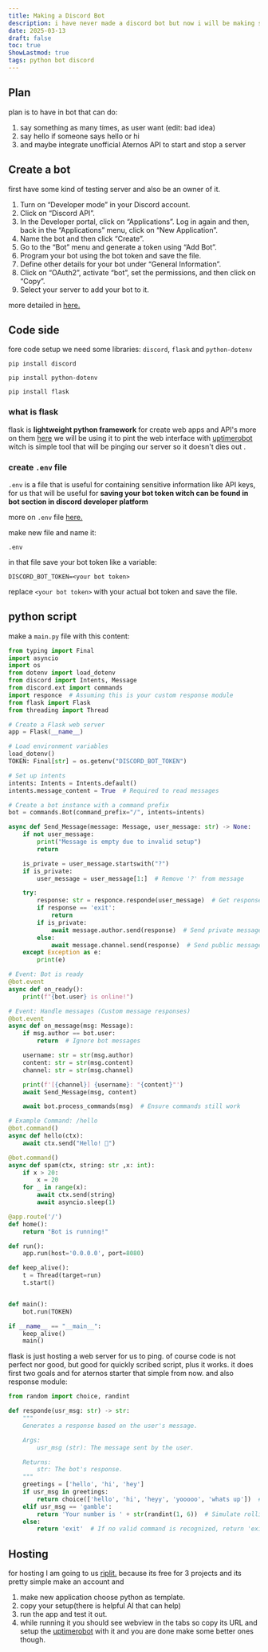 ```yaml
---
title: Making a Discord Bot
description: i have never made a discord bot but now i will be making simple hello word kind of bot and maybe next time ill integrate it to unofficial Aternos API to start and stop a server
date: 2025-03-13
draft: false
toc: true
ShowLastmod: true
tags: python bot discord
---
```

## Plan
plan is to have in bot that can do:
1. say something as many times, as user want (edit: bad idea)
2. say hello if someone says hello or hi
3. and maybe integrate  unofficial Aternos API to start and stop a server

## Create a bot 
first have some kind of testing server and also be an owner of it. 
1. Turn on “Developer mode” in your Discord account.
2. Click on “Discord API”.
3. In the Developer portal, click on “Applications”. Log in again and then, back in the “Applications” menu, click on “New Application”.
4. Name the bot and then click “Create”.
5. Go to the “Bot” menu and generate a token using “Add Bot”.
6. Program your bot using the bot token and save the file.
7. Define other details for your bot under “General Information”.
8. Click on “OAuth2”, activate “bot”, set the permissions, and then click on “Copy”.
9. Select your server to add your bot to it.

more detailed in [here.](https://www.ionos.com/digitalguide/server/know-how/creating-discord-bot/) 

## Code side 
fore code setup we need some libraries:
`discord`, `flask` and `python-dotenv`
```shell
pip install discord
```
```shell
pip install python-dotenv
```
```shell
pip install flask 
```

### what is flask
flask is **lightweight python framework** for create web apps and API's more on them [here](https://flask.palletsprojects.com/en/stable/)
we will be using it to pint the web interface with [uptimerobot](https://uptimerobot.com/) witch is simple tool that will be pinging our server so it doesn't dies out .
### create `.env` file 
`.env` is a file that is useful for containing sensitive information like API keys, for us that will be useful for **saving your bot token witch can be found in bot section in discord developer platform** 

more on `.env` file [here.](https://upsun.com/blog/what-is-env-file/) 

make new file and name it: 
```
.env
```
in that file save your bot token like a variable:
```env
DISCORD_BOT_TOKEN=<your bot token>
```
replace `<your bot token>` with your actual bot token and save the file.

## python script
make a `main.py` file with this content:
```python
from typing import Final
import asyncio
import os
from dotenv import load_dotenv
from discord import Intents, Message
from discord.ext import commands
import responce  # Assuming this is your custom response module
from flask import Flask
from threading import Thread

# Create a Flask web server
app = Flask(__name__)

# Load environment variables
load_dotenv()
TOKEN: Final[str] = os.getenv("DISCORD_BOT_TOKEN")

# Set up intents
intents: Intents = Intents.default()
intents.message_content = True  # Required to read messages

# Create a bot instance with a command prefix
bot = commands.Bot(command_prefix="/", intents=intents)

async def Send_Message(message: Message, user_message: str) -> None:
    if not user_message:
        print("Message is empty due to invalid setup")
        return

    is_private = user_message.startswith("?")
    if is_private:
        user_message = user_message[1:]  # Remove '?' from message

    try:
        response: str = responce.responde(user_message)  # Get response from custom module
        if response == 'exit':
            return
        if is_private:
            await message.author.send(response)  # Send private message
        else:
            await message.channel.send(response)  # Send public message
    except Exception as e:
        print(e)

# Event: Bot is ready
@bot.event
async def on_ready():
    print(f"{bot.user} is online!")

# Event: Handle messages (Custom message responses)
@bot.event
async def on_message(msg: Message):
    if msg.author == bot.user:
        return  # Ignore bot messages

    username: str = str(msg.author)
    content: str = str(msg.content)
    channel: str = str(msg.channel)

    print(f'[{channel}] {username}: "{content}"')
    await Send_Message(msg, content)

    await bot.process_commands(msg)  # Ensure commands still work

# Example Command: /hello
@bot.command()
async def hello(ctx):
    await ctx.send("Hello! 👋")

@bot.command()
async def spam(ctx, string: str ,x: int):
    if x > 20:
        x = 20
    for _ in range(x):
        await ctx.send(string)
        await asyncio.sleep(1)

@app.route('/')
def home():
    return "Bot is running!"

def run():
    app.run(host='0.0.0.0', port=8080)

def keep_alive():
    t = Thread(target=run)
    t.start()


def main():
    bot.run(TOKEN)

if __name__ == "__main__":
    keep_alive()
    main()

```
flask is just hosting a web server for us to ping.
of course code is not perfect nor good, but good for quickly scribed script, plus it works. 
it does first two goals and for aternos starter that simple from now.
and also response module:
```python
from random import choice, randint

def responde(usr_msg: str) -> str:
    """
    Generates a response based on the user's message.

    Args:
        usr_msg (str): The message sent by the user.

    Returns:
        str: The bot's response.
    """
    greetings = ['hello', 'hi', 'hey']
    if usr_msg in greetings:
        return choice(['hello', 'hi', 'heyy', 'yooooo', 'whats up'])  # Random greeting response
    elif usr_msg == 'gamble':
        return 'Your number is ' + str(randint(1, 6))  # Simulate rolling a dice (1-6)
    else:
        return 'exit'  # If no valid command is recognized, return 'exit'

```

## Hosting
for hosting I am going to us [riplit.](https://replit.com/) because its free for 3 projects and its pretty simple make an account and 
1. make new application choose python as template.
2. copy your setup(there is helpful AI that can help)
3. run the app and test it out.
4. while running it you should see webview in the tabs so copy its URL and setup the [uptimerobot](https://uptimerobot.com/) with it 
and you are done make some better ones though.